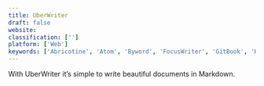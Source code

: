 ```yaml
---
title: UberWriter
draft: false 
website: 
classification: ['']
platform: ['Web']
keywords: ['Abricotine', 'Atom', 'Byword', 'FocusWriter', 'GitBook', 'Haroopad', 'JDarkRoom', 'Joplin', 'Neovim', 'Organon', 'Q10', 'Spacemacs', 'Typora', 'Vim', 'WriteMonkey', 'WriteRoom', 'ZenWriter', 'iA Writer', 'yWriter']
---
```

With UberWriter it’s simple to write beautiful documents in Markdown.
